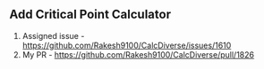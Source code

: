 ## Add Critical Point Calculator
1. Assigned issue - https://github.com/Rakesh9100/CalcDiverse/issues/1610
2. My PR - https://github.com/Rakesh9100/CalcDiverse/pull/1826